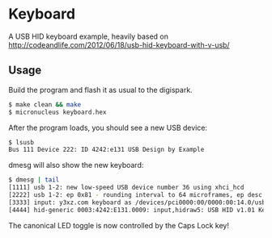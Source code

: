 # Keyboard

A USB HID keyboard example, heavily based on http://codeandlife.com/2012/06/18/usb-hid-keyboard-with-v-usb/

## Usage

Build the program and flash it as usual to the digispark.

```bash
$ make clean && make
$ micronucleus keyboard.hex
```

After the program loads, you should see a new USB device:

```bash
$ lsusb
Bus 111 Device 222: ID 4242:e131 USB Design by Example
```

dmesg will also show the new keyboard:

```bash
$ dmesg | tail
[1111] usb 1-2: new low-speed USB device number 36 using xhci_hcd
[2222] usb 1-2: ep 0x81 - rounding interval to 64 microframes, ep desc says 80 microframes
[3333] input: y3xz.com keyboard as /devices/pci0000:00/0000:00:14.0/usb1/1-2/1-2:1.0/0003:4242:E131.0009/input/input16
[4444] hid-generic 0003:4242:E131.0009: input,hidraw5: USB HID v1.01 Keyboard [y3xz.com keyboard] on usb-0000:00:14.0-2/input0
```

The canonical LED toggle is now controlled by the Caps Lock key!
